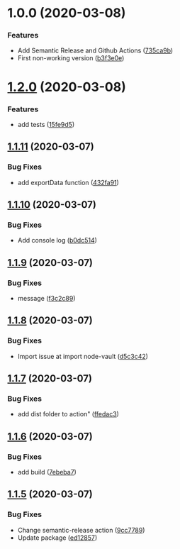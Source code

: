 # 1.0.0 (2020-03-08)


### Features

* Add Semantic Release and Github Actions ([735ca9b](https://github.com/bjerkio/vault-action/commit/735ca9b55508e2bd990a7fb26ca60cfa9602e6b8))
* First non-working version ([b3f3e0e](https://github.com/bjerkio/vault-action/commit/b3f3e0e79120e4defac54102259408f83c82ab46))

# [1.2.0](https://github.com/bjerkio/vault-action/compare/v1.1.11...v1.2.0) (2020-03-08)


### Features

* add tests ([15fe9d5](https://github.com/bjerkio/vault-action/commit/15fe9d5d2acd5d894447c3a1865abf5c02880df9))

## [1.1.11](https://github.com/bjerkio/vault-action/compare/v1.1.10...v1.1.11) (2020-03-07)


### Bug Fixes

* add exportData function ([432fa91](https://github.com/bjerkio/vault-action/commit/432fa9113b12269e389db61b7888028d0b5b49a6))

## [1.1.10](https://github.com/bjerkio/vault-action/compare/v1.1.9...v1.1.10) (2020-03-07)


### Bug Fixes

* Add console log ([b0dc514](https://github.com/bjerkio/vault-action/commit/b0dc51411c6ebca312a9b8159ef16ebd10b9cf80))

## [1.1.9](https://github.com/bjerkio/vault-action/compare/v1.1.8...v1.1.9) (2020-03-07)


### Bug Fixes

* message ([f3c2c89](https://github.com/bjerkio/vault-action/commit/f3c2c89d8e891e0a90c725b8d4ef7340edbd78b9))

## [1.1.8](https://github.com/bjerkio/vault-action/compare/v1.1.7...v1.1.8) (2020-03-07)


### Bug Fixes

* Import issue at import node-vault ([d5c3c42](https://github.com/bjerkio/vault-action/commit/d5c3c422913e91f38fefb0c20016dbab5284e0ad))

## [1.1.7](https://github.com/bjerkio/vault-action/compare/v1.1.6...v1.1.7) (2020-03-07)


### Bug Fixes

* add dist folder to action" ([ffedac3](https://github.com/bjerkio/vault-action/commit/ffedac3e77190e3d8bf3829f8d8d69567bff143e))

## [1.1.6](https://github.com/bjerkio/vault-action/compare/v1.1.5...v1.1.6) (2020-03-07)


### Bug Fixes

* add build ([7ebeba7](https://github.com/bjerkio/vault-action/commit/7ebeba75b8c66e0c08e1ee39f21e259b94e5bf0c))

## [1.1.5](https://github.com/bjerkio/vault-action/compare/v1.1.4...v1.1.5) (2020-03-07)


### Bug Fixes

* Change semantic-release action ([9cc7789](https://github.com/bjerkio/vault-action/commit/9cc7789c7cd0b9b34da024a523a49df5cb159b1a))
* Update package ([ed12857](https://github.com/bjerkio/vault-action/commit/ed12857f77bbb46f6157b597738a9b893211b62a))
